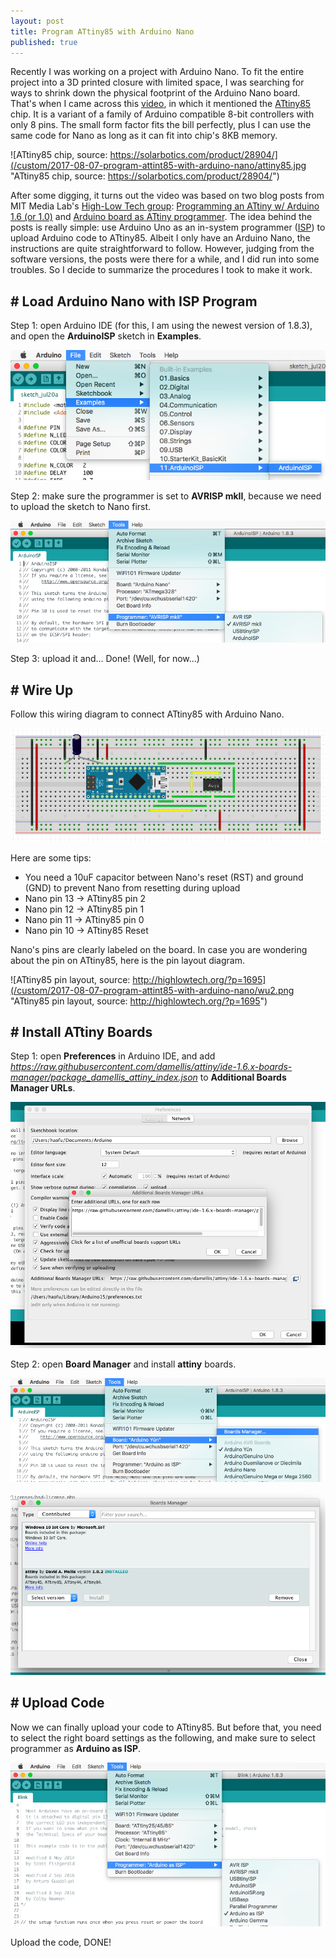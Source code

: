 ```yaml
---
layout: post
title: Program ATtiny85 with Arduino Nano
published: true
---
```


Recently I was working on a project with Arduino Nano. To fit the entire project into a 3D printed closure with limited space, I was searching for ways to shrink down the physical footprint of the Arduino Nano board. That's when I came across this [video](https://www.youtube.com/watch?v=30rPt802n1k), in which it mentioned the [ATtiny85](http://www.microchip.com/wwwproducts/en/ATtiny85) chip. It is a variant of a family of Arduino compatible 8-bit controllers with only 8 pins. The small form factor fits the bill perfectly, plus I can use the same code for Nano as long as it can fit into chip's 8KB memory.

![ATtiny85 chip, source: https://solarbotics.com/product/28904/](/custom/2017-08-07-program-attint85-with-arduino-nano/attiny85.jpg "ATtiny85 chip, source: https://solarbotics.com/product/28904/")

After some digging, it turns out the video was based on two blog posts from MIT Media Lab's [High-Low Tech group](http://highlowtech.org/): [Programming an ATtiny w/ Arduino 1.6 (or 1.0)](http://highlowtech.org/?p=1695) and [Arduino board as ATtiny programmer](http://highlowtech.org/?p=1706). The idea behind the posts is really simple: use Arduino Uno as an in-system programmer ([ISP](https://en.wikipedia.org/wiki/In-system_programming)) to upload Arduino code to ATtiny85. Albeit I only have an Arduino Nano, the instructions are quite straightforward to follow. However, judging from the software versions, the posts were there for a while, and I did run into some troubles. So I decide to summarize the procedures I took to make it work.

## # Load Arduino Nano with ISP Program

Step 1: open Arduino IDE (for this, I am using the newest version of 1.8.3), and open the **ArduinoISP** sketch in **Examples**.

![ISP 1](/custom/2017-08-07-program-attint85-with-arduino-nano/isp1.png "ISP 1")

Step 2: make sure the programmer is set to **AVRISP mkII**, because we need to upload the sketch to Nano first.

![ISP 2](/custom/2017-08-07-program-attint85-with-arduino-nano/isp2.png "ISP 2")

Step 3: upload it and... Done! (Well, for now...)

## # Wire Up

Follow this wiring diagram to connect ATtiny85 with Arduino Nano.

![Wiring diagram](/custom/2017-08-07-program-attint85-with-arduino-nano/wu1.png "Wiring diagram")

Here are some tips:

* You need a 10uF capacitor between Nano's reset (RST) and ground (GND) to prevent Nano from resetting during upload
* Nano pin 13 -> ATtiny85 pin 2
* Nano pin 12 -> ATtiny85 pin 1
* Nano pin 11 -> ATtiny85 pin 0
* Nano pin 10 -> ATtiny85 Reset

Nano's pins are clearly labeled on the board. In case you are wondering about the pin on ATtiny85, here is the pin layout diagram.

![ATtiny85 pin layout, source: http://highlowtech.org/?p=1695](/custom/2017-08-07-program-attint85-with-arduino-nano/wu2.png "ATtiny85 pin layout, source: http://highlowtech.org/?p=1695")

## # Install ATtiny Boards

Step 1: open **Preferences** in Arduino IDE, and add *https://raw.githubusercontent.com/damellis/attiny/ide-1.6.x-boards-manager/package_damellis_attiny_index.json* to **Additional Boards Manager URLs**.

![Install ATtiny boards 1](/custom/2017-08-07-program-attint85-with-arduino-nano/ia1.png "Install ATtiny boards 1")

Step 2: open **Board Manager** and install **attiny** boards.

![Install ATtiny boards 2](/custom/2017-08-07-program-attint85-with-arduino-nano/ia2.png "Install ATtiny boards 2")

![Install ATtiny boards 3](/custom/2017-08-07-program-attint85-with-arduino-nano/ia3.png "Install ATtiny boards 3")

## # Upload Code

Now we can finally upload your code to ATtiny85. But before that, you need to select the right board settings as the following, and make sure to select programmer as **Arduino as ISP**.

![Upload code](/custom/2017-08-07-program-attint85-with-arduino-nano/uc.png "Upload code")

Upload the code, DONE!
